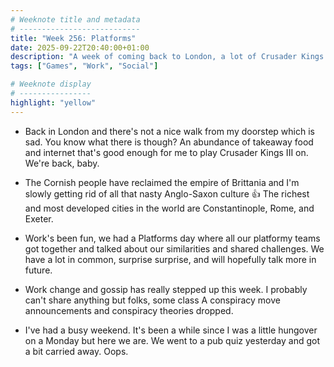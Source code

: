 ```yaml
---
# Weeknote title and metadata
# ---------------------------
title: "Week 256: Platforms"
date: 2025-09-22T20:40:00+01:00
description: "A week of coming back to London, a lot of Crusader Kings III, some interesting work news, good workshops, and getting overexcited."
tags: ["Games", "Work", "Social"]

# Weeknote display
# ----------------
highlight: "yellow"
---
```


  * Back in London and there's not a nice walk from my doorstep which is sad. You know what there is though? An abundance of takeaway food and internet that's good enough for me to play Crusader Kings III on. We're back, baby.

  * The Cornish people have reclaimed the empire of Brittania and I'm slowly getting rid of all that nasty Anglo-Saxon culture :+1: The richest and most developed cities in the world are Constantinople, Rome, and Exeter.

  * Work's been fun, we had a Platforms day where all our platformy teams got together and talked about our similarities and shared challenges. We have a lot in common, surprise surprise, and will hopefully talk more in future.

  * Work change and gossip has really stepped up this week. I probably can't share anything but folks, some class A conspiracy move announcements and conspiracy theories dropped.

  * I've had a busy weekend. It's been a while since I was a little hungover on a Monday but here we are. We went to a pub quiz yesterday and got a bit carried away. Oops.
